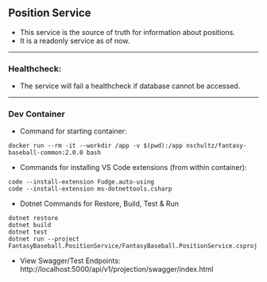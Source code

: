 ## Position Service
* This service is the source of truth for information about positions.
* It is a readonly service as of now.

---
### Healthcheck:
* The service will fail a healthcheck if database cannot be accessed.  

---
### Dev Container
* Command for starting container:
```
docker run --rm -it --workdir /app -v $(pwd):/app nschultz/fantasy-baseball-common:2.0.0 bash
```
* Commands for installing VS Code extensions (from within container):
```
code --install-extension Fudge.auto-using
code --install-extension ms-dotnettools.csharp
```
* Dotnet Commands for Restore, Build, Test & Run
```
dotnet restore
dotnet build
dotnet test
dotnet run --project FantasyBaseball.PositionService/FantasyBaseball.PositionService.csproj
```
* View Swagger/Test Endpoints: http://localhost:5000/api/v1/projection/swagger/index.html